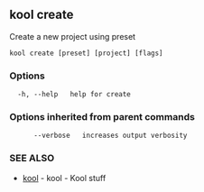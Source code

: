 ## kool create

Create a new project using preset

```
kool create [preset] [project] [flags]
```

### Options

```
  -h, --help   help for create
```

### Options inherited from parent commands

```
      --verbose   increases output verbosity
```

### SEE ALSO

* [kool](kool)	 - kool - Kool stuff

